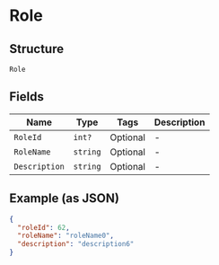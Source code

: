 
# Role

## Structure

`Role`

## Fields

| Name | Type | Tags | Description |
|  --- | --- | --- | --- |
| `RoleId` | `int?` | Optional | - |
| `RoleName` | `string` | Optional | - |
| `Description` | `string` | Optional | - |

## Example (as JSON)

```json
{
  "roleId": 62,
  "roleName": "roleName0",
  "description": "description6"
}
```

